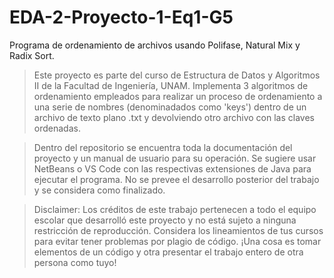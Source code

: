 # EDA-2-Proyecto-1-Eq1-G5
Programa de ordenamiento de archivos usando Polifase, Natural Mix y Radix Sort. 

> Este proyecto es parte del curso de Estructura de Datos y Algoritmos II de la Facultad de Ingeniería, UNAM. Implementa 3 algoritmos de ordenamiento empleados para realizar
  un proceso de ordenamiento a una serie de nombres (denominadados como 'keys') dentro de un archivo de texto plano .txt y devolviendo otro archivo con las claves ordenadas.
  
 > Dentro del repositorio se encuentra toda la documentación del proyecto y un manual de usuario para su operación. Se sugiere usar NetBeans o VS Code con las respectivas 
  extensiones de Java para ejecutar el programa. No se prevee el desarrollo posterior del trabajo y se considera como finalizado. 
  

> Disclaimer: Los créditos de este trabajo pertenecen a todo el equipo escolar que desarrolló este proyecto y no está sujeto a ninguna restricción de reproducción. Considera 
  los lineamientos de tus cursos para evitar tener problemas por plagio de código. ¡Una cosa es tomar elementos de un código y otra presentar el trabajo entero de otra persona 
  como tuyo!

